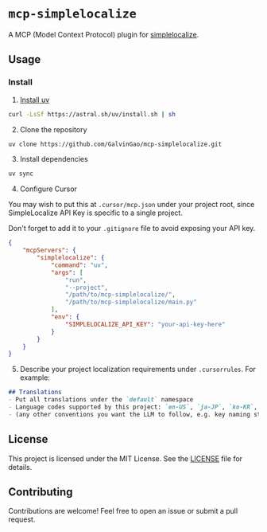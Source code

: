 # `mcp-simplelocalize`

A MCP (Model Context Protocol) plugin for [simplelocalize](https://simplelocalize.io).

## Usage

### Install

1. [Install uv](https://docs.astral.sh/uv/getting-started/installation/)

```bash
curl -LsSf https://astral.sh/uv/install.sh | sh
```

2. Clone the repository

```bash
uv clone https://github.com/GalvinGao/mcp-simplelocalize.git
```

3. Install dependencies

```bash
uv sync
```

4. Configure Cursor

You may wish to put this at `.cursor/mcp.json` under your project root, since SimpleLocalize API Key is specific to a single project.

Don't forget to add it to your `.gitignore` file to avoid exposing your API key.

```json
{
	"mcpServers": {
		"simplelocalize": {
			"command": "uv",
			"args": [
				"run",
				"--project",
				"/path/to/mcp-simplelocalize/",
				"/path/to/mcp-simplelocalize/main.py"
			],
			"env": {
				"SIMPLELOCALIZE_API_KEY": "your-api-key-here"
			}
		}
	}
}
```

5. Describe your project localization requirements under `.cursorrules`. For example:

```markdown
## Translations
- Put all translations under the `default` namespace
- Language codes supported by this project: `en-US`, `ja-JP`, `ko-KR`, and `zh-Hant`.
- (any other conventions you want the LLM to follow, e.g. key naming style, etc. or just give it some examples would work well)
```

## License

This project is licensed under the MIT License. See the [LICENSE](LICENSE) file for details.

## Contributing

Contributions are welcome! Feel free to open an issue or submit a pull request.
